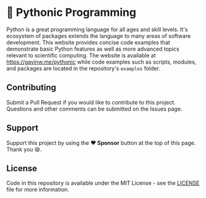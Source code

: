 # :snake: Pythonic Programming

Python is a great programming language for all ages and skill levels. It's ecosystem of packages extends the language to many areas of software development. This website provides concise code examples that demonstrate basic Python features as well as more advanced topics relevant to scientific computing. The website is available at https://gavinw.me/pythonic while code examples such as scripts, modules, and packages are located in the repository's `examples` folder.

## Contributing

Submit a Pull Request if you would like to contribute to this project. Questions and other comments can be submitted on the Issues page.

## Support

Support this project by using the **:heart: Sponsor** button at the top of this page. Thank you :smile:.

## License

Code in this repository is available under the MIT License - see the [LICENSE](LICENSE) file for more information.
